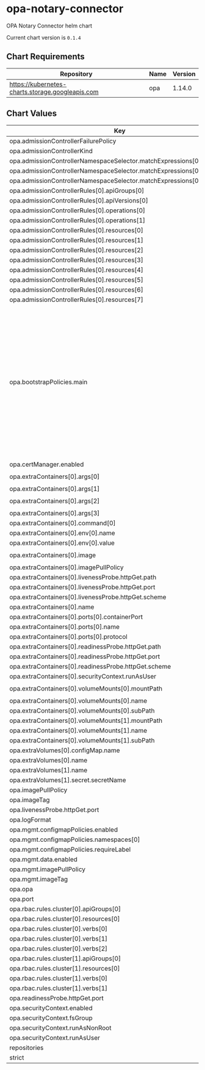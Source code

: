 opa-notary-connector
====================
OPA Notary Connector helm chart

Current chart version is `0.1.4`



## Chart Requirements

| Repository | Name | Version |
|------------|------|---------|
| https://kubernetes-charts.storage.googleapis.com | opa | 1.14.0 |

## Chart Values

| Key | Type | Default | Description |
|-----|------|---------|-------------|
| opa.admissionControllerFailurePolicy | string | `"Fail"` |  |
| opa.admissionControllerKind | string | `"MutatingWebhookConfiguration"` |  |
| opa.admissionControllerNamespaceSelector.matchExpressions[0].key | string | `"sighup.io/webhook"` |  |
| opa.admissionControllerNamespaceSelector.matchExpressions[0].operator | string | `"NotIn"` |  |
| opa.admissionControllerNamespaceSelector.matchExpressions[0].values[0] | string | `"ignore"` |  |
| opa.admissionControllerRules[0].apiGroups[0] | string | `"*"` |  |
| opa.admissionControllerRules[0].apiVersions[0] | string | `"*"` |  |
| opa.admissionControllerRules[0].operations[0] | string | `"CREATE"` |  |
| opa.admissionControllerRules[0].operations[1] | string | `"UPDATE"` |  |
| opa.admissionControllerRules[0].resources[0] | string | `"pods"` |  |
| opa.admissionControllerRules[0].resources[1] | string | `"deployments"` |  |
| opa.admissionControllerRules[0].resources[2] | string | `"replicationcontrollers"` |  |
| opa.admissionControllerRules[0].resources[3] | string | `"replicasets"` |  |
| opa.admissionControllerRules[0].resources[4] | string | `"daemonsets"` |  |
| opa.admissionControllerRules[0].resources[5] | string | `"statefulsets"` |  |
| opa.admissionControllerRules[0].resources[6] | string | `"jobs"` |  |
| opa.admissionControllerRules[0].resources[7] | string | `"cronjobs"` |  |
| opa.bootstrapPolicies.main | string | `"package system\n\nimport data.kubernetes.admission\n\nmain = {\n  \"apiVersion\": \"admission.k8s.io/v1beta1\",\n  \"kind\": \"AdmissionReview\",\n  \"response\": response,\n}\n\ndefault response = {\"allowed\": false, \"status\": {\"reason\": \"Strict mode enabled\"}}\n\nresponse = {\n  \"allowed\": false,\n  \"status\": {\"reason\": reason},\n} {\n  count(admission.deny) > 0\n  reason := concat(\"\\n\", admission.deny)\n}\n\nresponse = {\n  \"allowed\": true,\n  \"patchType\": \"JSONPatch\",\n  \"patch\": patch_bytes,\n} {\n  count(admission.deny) == 0\n  patch := {xw | xw := admission.patches[_][_]}\n  patch_json := json.marshal(patch)\n  patch_bytes := base64.encode(patch_json)\n  patch_bytes != \"W10=\"\n}\n\nresponse = {\n  \"allowed\": false,\n  \"status\": {\"reason\": patch_reason},\n} {\n  count(admission.deny) == 0\n  patch = {xw | xw := admission.patches[_][_]}\n  patch_json := json.marshal(patch)\n  patch_bytes := base64.encode(patch_json)\n  patch_bytes == \"W10=\"\n  patch_reason := \"OPA Notary Connector didn't return a valid value. Look at its logs to debug it\"\n}"` |  |
| opa.certManager.enabled | bool | `true` |  |
| opa.extraContainers[0].args[0] | string | `"--config=/etc/opa-notary-connector/trust.yaml"` |  |
| opa.extraContainers[0].args[1] | string | `"--listen-address=:8080"` |  |
| opa.extraContainers[0].args[2] | string | `"--trust-root-dir=/etc/opa-notary-connector/.trust"` |  |
| opa.extraContainers[0].args[3] | string | `"--verbosity=info"` |  |
| opa.extraContainers[0].command[0] | string | `"/opa-notary-connector"` |  |
| opa.extraContainers[0].env[0].name | string | `"GIN_MODE"` |  |
| opa.extraContainers[0].env[0].value | string | `"release"` |  |
| opa.extraContainers[0].image | string | `"reg.sighup.io/sighupio/opa-notary-connector:v0.1.4"` |  |
| opa.extraContainers[0].imagePullPolicy | string | `"Always"` |  |
| opa.extraContainers[0].livenessProbe.httpGet.path | string | `"/healthz"` |  |
| opa.extraContainers[0].livenessProbe.httpGet.port | string | `"http"` |  |
| opa.extraContainers[0].livenessProbe.httpGet.scheme | string | `"HTTP"` |  |
| opa.extraContainers[0].name | string | `"opa-notary-connector"` |  |
| opa.extraContainers[0].ports[0].containerPort | int | `8080` |  |
| opa.extraContainers[0].ports[0].name | string | `"http"` |  |
| opa.extraContainers[0].ports[0].protocol | string | `"TCP"` |  |
| opa.extraContainers[0].readinessProbe.httpGet.path | string | `"/healthz"` |  |
| opa.extraContainers[0].readinessProbe.httpGet.port | string | `"http"` |  |
| opa.extraContainers[0].readinessProbe.httpGet.scheme | string | `"HTTP"` |  |
| opa.extraContainers[0].securityContext.runAsUser | int | `1001` |  |
| opa.extraContainers[0].volumeMounts[0].mountPath | string | `"/etc/opa-notary-connector/trust.yaml"` |  |
| opa.extraContainers[0].volumeMounts[0].name | string | `"opa-notary-connector-config"` |  |
| opa.extraContainers[0].volumeMounts[0].subPath | string | `"trust.yaml"` |  |
| opa.extraContainers[0].volumeMounts[1].mountPath | string | `"/etc/ssl/certs/ca.crt"` |  |
| opa.extraContainers[0].volumeMounts[1].name | string | `"notary-server-crt"` |  |
| opa.extraContainers[0].volumeMounts[1].subPath | string | `"ca.crt"` |  |
| opa.extraVolumes[0].configMap.name | string | `"opa-notary-connector-config"` |  |
| opa.extraVolumes[0].name | string | `"opa-notary-connector-config"` |  |
| opa.extraVolumes[1].name | string | `"notary-server-crt"` |  |
| opa.extraVolumes[1].secret.secretName | string | `"notary-server-crt"` |  |
| opa.imagePullPolicy | string | `"Always"` |  |
| opa.imageTag | string | `"0.21.1"` |  |
| opa.livenessProbe.httpGet.port | int | `8443` |  |
| opa.logFormat | string | `"json"` |  |
| opa.mgmt.configmapPolicies.enabled | bool | `true` |  |
| opa.mgmt.configmapPolicies.namespaces[0] | string | `"webhook"` |  |
| opa.mgmt.configmapPolicies.requireLabel | bool | `true` |  |
| opa.mgmt.data.enabled | bool | `true` |  |
| opa.mgmt.imagePullPolicy | string | `"Always"` |  |
| opa.mgmt.imageTag | string | `"0.11"` |  |
| opa.opa | bool | `false` |  |
| opa.port | int | `8443` |  |
| opa.rbac.rules.cluster[0].apiGroups[0] | string | `"*"` |  |
| opa.rbac.rules.cluster[0].resources[0] | string | `"*"` |  |
| opa.rbac.rules.cluster[0].verbs[0] | string | `"get"` |  |
| opa.rbac.rules.cluster[0].verbs[1] | string | `"list"` |  |
| opa.rbac.rules.cluster[0].verbs[2] | string | `"watch"` |  |
| opa.rbac.rules.cluster[1].apiGroups[0] | string | `""` |  |
| opa.rbac.rules.cluster[1].resources[0] | string | `"configmaps"` |  |
| opa.rbac.rules.cluster[1].verbs[0] | string | `"update"` |  |
| opa.rbac.rules.cluster[1].verbs[1] | string | `"patch"` |  |
| opa.readinessProbe.httpGet.port | int | `8443` |  |
| opa.securityContext.enabled | bool | `true` |  |
| opa.securityContext.fsGroup | int | `1001` |  |
| opa.securityContext.runAsNonRoot | bool | `true` |  |
| opa.securityContext.runAsUser | int | `1` |  |
| repositories | list | `[]` |  |
| strict | bool | `true` |  |
